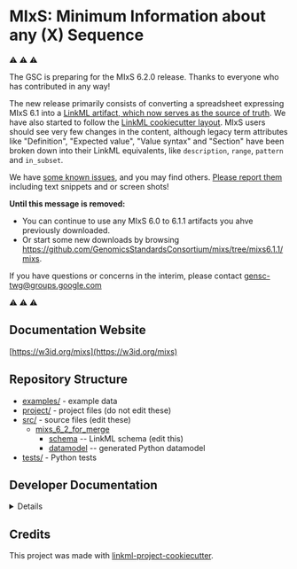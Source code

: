 # MIxS: Minimum Information about any (X) Sequence

⚠️ ⚠️ ⚠️ 

The GSC is preparing for the MIxS 6.2.0 release. Thanks to everyone who has contributed in any way!

The new release primarily consists of converting a spreadsheet expressing MIxS 6.1 into a [LinkML artifact, which now serves as the source of truth](https://github.com/GenomicsStandardsConsortium/mixs/blob/main/src/mixs/schema/mixs.yaml). 
We have also started to follow the [LinkML cookiecutter layout](https://github.com/linkml/linkml-project-cookiecutter).
MIxS users should see very few changes in the content, although legacy term attributes like "Definition", "Expected value", "Value syntax" and "Section" have been broken down into their LinkML equivalents, 
like `description`, `range`, `pattern` and `in_subset`.

We have [some known issues](https://github.com/GenomicsStandardsConsortium/mixs/issues?q=is%3Aissue+is%3Aopen+label%3A6.1.1-%3E6.2.0), and you may find others. [Please report them](https://github.com/GenomicsStandardsConsortium/mixs/issues) including text snippets and or screen shots!

**Until this message is removed:**
-  You can continue to use any MIxS 6.0 to 6.1.1 artifacts you ahve previously downloaded.
 - Or start some new downloads by browsing https://github.com/GenomicsStandardsConsortium/mixs/tree/mixs6.1.1/mixs.

If you have questions or concerns in the interim, please contact gensc-twg@groups.google.com

⚠️ ⚠️ ⚠️ 

## Documentation Website

[https://w3id.org/mixs](https://w3id.org/mixs)

## Repository Structure

* [examples/](examples/) - example data
* [project/](project/) - project files (do not edit these)
* [src/](src/) - source files (edit these)
  * [mixs_6_2_for_merge](src/mixs_6_2_for_merge)
    * [schema](src/mixs_6_2_for_merge/schema) -- LinkML schema
      (edit this)
    * [datamodel](src/mixs_6_2_for_merge/datamodel) -- generated
      Python datamodel
* [tests/](tests/) - Python tests

## Developer Documentation

<details>
Use the `make` command to generate project artefacts:

* `make all`: make everything
* `make deploy`: deploys site
</details>

## Credits

This project was made with
[linkml-project-cookiecutter](https://github.com/linkml/linkml-project-cookiecutter).
